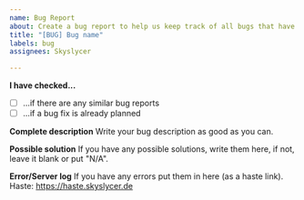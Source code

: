 ```yaml
---
name: Bug Report
about: Create a bug report to help us keep track of all bugs that have to be fixed
title: "[BUG] Bug name"
labels: bug
assignees: Skyslycer

---
```


**I have checked...**
- [ ] ...if there are any similar bug reports
- [ ] ...if a bug fix is already planned

**Complete description**
Write your bug description as good as you can.

**Possible solution**
If you have any possible solutions, write them here, if not, leave it blank or put "N/A".

**Error/Server log**
If you have any errors put them in here (as a haste link).
Haste: https://haste.skyslycer.de
